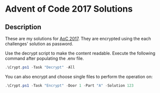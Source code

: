# Advent of Code 2017 Solutions

## Description
These are my solutions for [AoC 2017](http://adventofcode.com/).
They are encrypted using the each challenges' solution as password.

Use the decrypt script to make the content readable.
Execute the following command after populating the .env file.

```PowerShell
.\Crypt.ps1 -Task "Decrypt" -All
```

You can also encrypt and choose single files to perform the operation on:

```PowerShell
.\Crypt.ps1 -Task "Encrypt" -Door 1 -Part "A" -Solution 123
```
